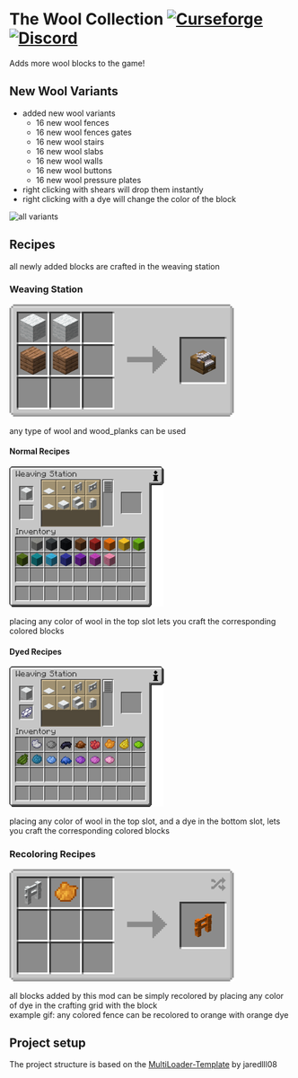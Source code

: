 # The Wool Collection [![Curseforge](http://cf.way2muchnoise.eu/full_821255_downloads.svg)](https://www.curseforge.com/minecraft/mc-mods/wool-collection) [![Discord](https://img.shields.io/discord/639540436524072970?color=0a48c4&label=%20&logo=discord&logoColor=FFF)](https://discord.gg/bhUaWhq)

Adds more wool blocks to the game!

## New Wool Variants

- added new wool variants
    - 16 new wool fences
    - 16 new wool fences gates
    - 16 new wool stairs
    - 16 new wool slabs
    - 16 new wool walls
    - 16 new wool buttons
    - 16 new wool pressure plates
- right clicking with shears will drop them instantly
- right clicking with a dye will change the color of the block

<img src="https://i.ibb.co/Vmn5cm9/more-wool-blocks-light.gif" alt="all variants" width="200" height="200"/>

## Recipes

all newly added blocks are crafted in the weaving station

### Weaving Station

<img src="images/recipes/weaving_station.png" alt="Weaving Station" height="200" width="400" />  

any type of wool and wood_planks can be used

#### Normal Recipes

<img src="images/recipes/weaving_station_recipes_normal.gif" alt="Normal Recipes" height="250" width="275" />

placing any color of wool in the top slot lets you craft the corresponding colored blocks

#### Dyed Recipes

<img src="images/recipes/weaving_station_recipes_with_dye.gif" alt="Dyed Recipes" height="250" width="275" />

placing any color of wool in the top slot, and a dye in the bottom slot, lets you craft the corresponding colored blocks

### Recoloring Recipes

<img src="images/recipes/recoloring_example.gif" alt="Recoloring Recipes" height="200" width="400" />

all blocks added by this mod can be simply recolored by placing any color of dye in the crafting grid with the block  
example gif: any colored fence can be recolored to orange with orange dye

## Project setup

The project structure is based on the [MultiLoader-Template](https://github.com/jaredlll08/MultiLoader-Template) by
jaredlll08
